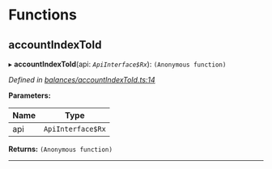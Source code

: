 

# Functions

<a id="accountindextoid"></a>

##  accountIndexToId

▸ **accountIndexToId**(api: *`ApiInterface$Rx`*): `(Anonymous function)`

*Defined in [balances/accountIndexToId.ts:14](https://github.com/polkadot-js/api/blob/35c6b0f/packages/api-derive/src/balances/accountIndexToId.ts#L14)*

**Parameters:**

| Name | Type |
| ------ | ------ |
| api | `ApiInterface$Rx` |

**Returns:** `(Anonymous function)`

___

